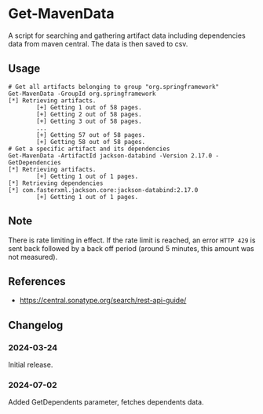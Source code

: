 # Get-MavenData
A script for searching and gathering artifact data including dependencies data from maven central. The data is then saved to csv.
## Usage
```
# Get all artifacts belonging to group "org.springframework"
Get-MavenData -GroupId org.springframework
[*] Retrieving artifacts.
        [+] Getting 1 out of 58 pages.
        [+] Getting 2 out of 58 pages.
        [+] Getting 3 out of 58 pages.
        ...
        [+] Getting 57 out of 58 pages.
        [+] Getting 58 out of 58 pages.
# Get a specific artifact and its dependencies
Get-MavenData -ArtifactId jackson-databind -Version 2.17.0 -GetDependencies
[*] Retrieving artifacts.
        [+] Getting 1 out of 1 pages.
[*] Retrieving dependencies
[*] com.fasterxml.jackson.core:jackson-databind:2.17.0
        [+] Getting 1 out of 1 pages.
```
## Note
There is rate limiting in effect. If the rate limit is reached, an error ```HTTP 429``` is sent back followed by a back off period (around 5 minutes, this amount was not measured).
## References
- https://central.sonatype.org/search/rest-api-guide/
## Changelog
### 2024-03-24
Initial release.
### 2024-07-02
Added GetDependents parameter, fetches dependents data.
